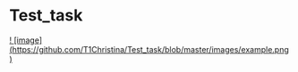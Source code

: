 # Test_task
[! [image] (https://github.com/T1Christina/Test_task/blob/master/images/example.png)](https://github.com/T1Christina/)
